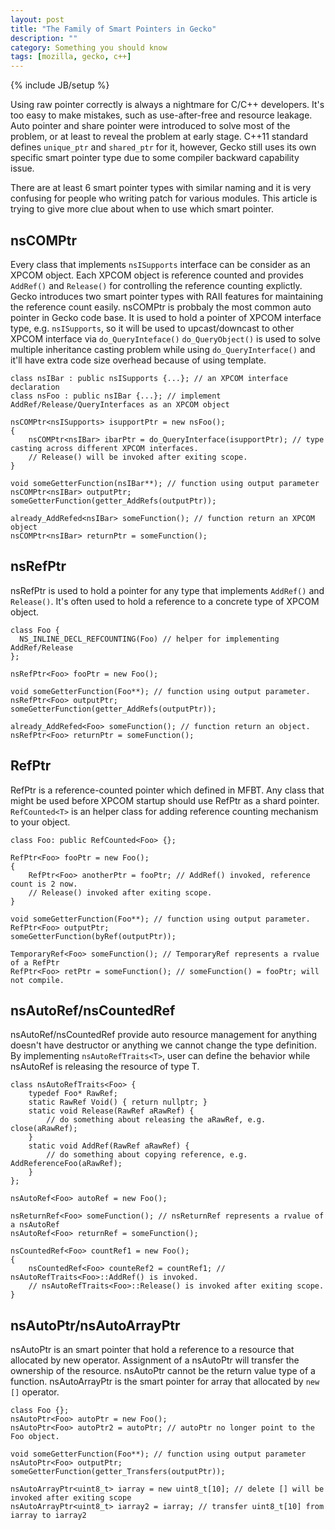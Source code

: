 ```yaml
---
layout: post
title: "The Family of Smart Pointers in Gecko"
description: ""
category: Something you should know
tags: [mozilla, gecko, c++]
---
```

{% include JB/setup %}

Using raw pointer correctly is always a nightmare for C/C++ developers. It's too easy to make mistakes, such as use-after-free and resource leakage.
Auto pointer and share pointer were introduced to solve most of the problem, or at least to reveal the problem at early stage.
C++11 standard defines `unique_ptr` and `shared_ptr` for it, however, Gecko still uses its own specific smart pointer type due to some compiler backward capability issue.

There are at least 6 smart pointer types with similar naming and it is very confusing for people who writing patch for various modules.
This article is trying to give more clue about when to use which smart pointer.

nsCOMPtr
--------
Every class that implements `nsISupports` interface can be consider as an XPCOM object.
Each XPCOM object is reference counted and provides `AddRef()` and `Release()` for controlling the reference counting explictly.
Gecko introduces two smart pointer types with RAII features for maintaining the reference count easily.
nsCOMPtr is probbaly the most common auto pointer in Gecko code base.
It is used to hold a pointer of XPCOM interface type, e.g. `nsISupports`, so it will be used to upcast/downcast to other XPCOM interface via `do_QueryInteface()`
`do_QueryObject()` is used to solve multiple inheritance casting problem while using `do_QueryInterface()` and it'll have extra code size overhead because of using template.

    class nsIBar : public nsISupports {...}; // an XPCOM interface declaration
    class nsFoo : public nsIBar {...}; // implement AddRef/Release/QueryInterfaces as an XPCOM object

    nsCOMPtr<nsISupports> isupportPtr = new nsFoo();
    {
        nsCOMPtr<nsIBar> ibarPtr = do_QueryInterface(isupportPtr); // type casting across different XPCOM interfaces.
        // Release() will be invoked after exiting scope.
    }

    void someGetterFunction(nsIBar**); // function using output parameter
    nsCOMPtr<nsIBar> outputPtr;
    someGetterFunction(getter_AddRefs(outputPtr));

    already_AddRefed<nsIBar> someFunction(); // function return an XPCOM object
    nsCOMPtr<nsIBar> returnPtr = someFunction();

nsRefPtr
--------
nsRefPtr is used to hold a pointer for any type that implements `AddRef()` and `Release()`.
It's often used to hold a reference to a concrete type of XPCOM object.

    class Foo {
      NS_INLINE_DECL_REFCOUNTING(Foo) // helper for implementing AddRef/Release
    };

    nsRefPtr<Foo> fooPtr = new Foo();

    void someGetterFunction(Foo**); // function using output parameter.
    nsRefPtr<Foo> outputPtr;
    someGetterFunction(getter_AddRefs(outputPtr));

    already_AddRefed<Foo> someFunction(); // function return an object.
    nsRefPtr<Foo> returnPtr = someFunction();

RefPtr
------
RefPtr is a reference-counted pointer which defined in MFBT.
Any class that might be used before XPCOM startup should use RefPtr as a shard pointer.
`RefCounted<T>` is an helper class for adding reference counting mechanism to your object.

    class Foo: public RefCounted<Foo> {};

    RefPtr<Foo> fooPtr = new Foo();
    {
        RefPtr<Foo> anotherPtr = fooPtr; // AddRef() invoked, reference count is 2 now.
        // Release() invoked after exiting scope.
    }

    void someGetterFunction(Foo**); // function using output parameter.
    RefPtr<Foo> outputPtr;
    someGetterFunction(byRef(outputPtr));

    TemporaryRef<Foo> someFunction(); // TemporaryRef represents a rvalue of a RefPtr
    RefPtr<Foo> retPtr = someFunction(); // someFunction() = fooPtr; will not compile.

nsAutoRef/nsCountedRef
----------------------
nsAutoRef/nsCountedRef provide auto resource management for anything doesn't have destructor or anything we cannot change the type definition.
By implementing `nsAutoRefTraits<T>`, user can define the behavior while nsAutoRef is releasing the resource of type T.

    class nsAutoRefTraits<Foo> {
        typedef Foo* RawRef;
        static RawRef Void() { return nullptr; }
        static void Release(RawRef aRawRef) {
            // do something about releasing the aRawRef, e.g. close(aRawRef);
        }
        static void AddRef(RawRef aRawRef) {
            // do something about copying reference, e.g. AddReferenceFoo(aRawRef);
        }
    };

    nsAutoRef<Foo> autoRef = new Foo();

    nsReturnRef<Foo> someFunction(); // nsReturnRef represents a rvalue of a nsAutoRef
    nsAutoRef<Foo> returnRef = someFunction();

    nsCountedRef<Foo> countRef1 = new Foo();
    {
        nsCountedRef<Foo> counteRef2 = countRef1; // nsAutoRefTraits<Foo>::AddRef() is invoked.
        // nsAutoRefTraits<Foo>::Release() is invoked after exiting scope.
    }

nsAutoPtr/nsAutoArrayPtr
------------------------
nsAutoPtr is an smart pointer that hold a reference to a resource that allocated by new operator.
Assignment of a nsAutoPtr will transfer the ownership of the resource.
nsAutoPtr cannot be the return value type of a function.
nsAutoArrayPtr is the smart pointer for array that allocated by `new []` operator.

    class Foo {};
    nsAutoPtr<Foo> autoPtr = new Foo();
    nsAutoPtr<Foo> autoPtr2 = autoPtr; // autoPtr no longer point to the Foo object.

    void someGetterFunction(Foo**); // function using output parameter
    nsAutoPtr<Foo> outputPtr;
    someGetterFunction(getter_Transfers(outputPtr));

    nsAutoArrayPtr<uint8_t> iarray = new uint8_t[10]; // delete [] will be invoked after exiting scope
    nsAutoArrayPtr<uint8_t> iarray2 = iarray; // transfer uint8_t[10] from iarray to iarray2

